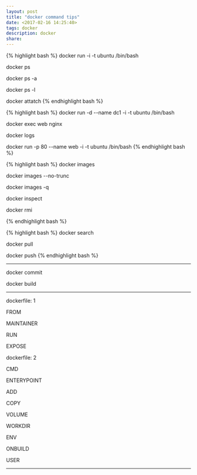 ```yaml
---
layout: post
title: "docker command tips"
date: <2017-02-16 14:25:40>
tags: docker
description: docker
share: 
---
```


{% highlight bash %}
docker run -i -t ubuntu /bin/bash

docker ps

docker ps -a

docker ps -l

docker attatch
{% endhighlight bash %}

{% highlight bash %}
docker run -d --name dc1 -i -t ubuntu /bin/bash

docker exec web nginx

docker logs

docker run -p 80 --name web -i -t ubuntu /bin/bash
{% endhighlight bash %}


{% highlight bash %}
docker images

docker images --no-trunc

docker images -q

docker inspect

docker rmi

{% endhighlight bash %}

{% highlight bash %}
docker search

docker pull

docker push
{% endhighlight bash %}

----------------------------------------------------------------------------------------------------

docker commit

docker build

----------------------------------------------------------------------------------------------------

dockerfile: 1

FROM

MAINTAINER

RUN

EXPOSE

dockerfile: 2

CMD

ENTERYPOINT

ADD

COPY

VOLUME

WORKDIR

ENV

ONBUILD

USER

----------------------------------------------------------------------------------------------------
